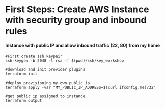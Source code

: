 # First Steps: Create AWS Instance with security group and inbound rules
#### Instance with public IP and allow inbound traffic (22, 80) from my home

```
#First create ssh keypair
ssh-keygen -b 2048 -t rsa -f $(pwd)/ssh/key_workshop

#download and init provider plugins
terraform init

#deploy provisioning my own public ip
terraform apply -var "MY_PUBLIC_IP_ADDRESS=$(curl ifconfig.me)/32"

#get public ip assigned to instance
terraform output
``` 
